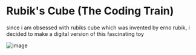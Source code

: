 # Rubik's Cube (The Coding Train)

since i am obsessed with rubiks cube which was invented by erno rubik, i decided to make a digital version of this fascinating toy

![image](https://user-images.githubusercontent.com/57595625/128402794-ac156d5c-bb3b-488e-9d95-f84ff47ee5f2.png) 
